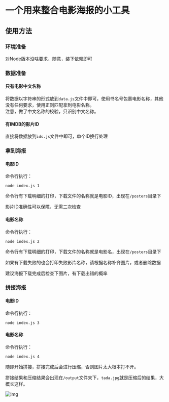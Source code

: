 # 一个用来整合电影海报的小工具

## 使用方法

### 环境准备

对Node版本没啥要求，随意，装下依赖即可

### 数据准备

#### 只有电影中文名称

将数据以字符串的形式放到`data.js`文件中即可，使用书名号包裹电影名称，其他没有任何要求，使用正则匹配拿到电影名称。  
注意，做了中文名称的校验，只识别中文名称。

#### 有IMDB的影片ID

直接将数据放到`ids.js`文件中即可，单个ID换行处理

### 拿到海报

#### 电影ID

命令行执行：

```
node index.js 1
```

命令行有下载明细的打印，下载文件的名称就是电影ID，出现在`/posters`目录下

影片ID准确性可以保障，无需二次检查


#### 电影名称

命令行执行：

```
node index.js 2
```

命令行有下载明细的打印，下载文件的名称就是电影名，出现在`/posters`目录下

如果有下载失败的也会打印失败影片名称，请根据名称补齐图片，或者删除数据

建议海报下载完成后检查下图片，有下载出错的概率

### 拼接海报

#### 电影ID

命令行执行：

```
node index.js 3
```

#### 电影名称

命令行执行：

```
node index.js 4
```

随即开始拼接，拼接完成后会进行压缩，否则图片太大根本打不开。

拼接结果和压缩结果会出现在`/output`文件夹下，`tada.jpg`就是压缩后的结果，大概长这样。

![img](https://pic.imgdb.cn/item/63d1f1faface21e9ef1bc015.jpg)



